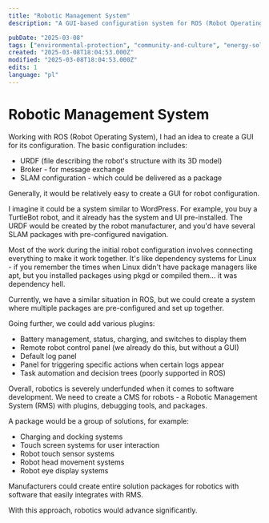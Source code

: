 ```yaml
---
title: "Robotic Management System"
description: "A GUI-based configuration system for ROS (Robot Operating System) that simplifies robot setup, configuration, and management."

pubDate: "2025-03-08"
tags: ["environmental-protection", "community-and-culture", "energy-solutions"]
created: "2025-03-08T18:04:53.000Z"
modified: "2025-03-08T18:04:53.000Z"
edits: 1
language: "pl"
---
```


# Robotic Management System

Working with ROS (Robot Operating System), I had an idea to create a GUI for its configuration. The basic configuration includes:
- URDF (file describing the robot's structure with its 3D model)
- Broker - for message exchange
- SLAM configuration - which could be delivered as a package

Generally, it would be relatively easy to create a GUI for robot configuration.

I imagine it could be a system similar to WordPress. For example, you buy a TurtleBot robot, and it already has the system and UI pre-installed. The URDF would be created by the robot manufacturer, and you'd have several SLAM packages with pre-configured navigation.

Most of the work during the initial robot configuration involves connecting everything to make it work together. It's like dependency systems for Linux - if you remember the times when Linux didn't have package managers like apt, but you installed packages using pkgd or compiled them... it was dependency hell.

Currently, we have a similar situation in ROS, but we could create a system where multiple packages are pre-configured and set up together.

Going further, we could add various plugins:
- Battery management, status, charging, and switches to display them
- Remote robot control panel (we already do this, but without a GUI)
- Default log panel
- Panel for triggering specific actions when certain logs appear
- Task automation and decision trees (poorly supported in ROS)

Overall, robotics is severely underfunded when it comes to software development.
We need to create a CMS for robots - a Robotic Management System (RMS) with plugins, debugging tools, and packages.

A package would be a group of solutions, for example:
- Charging and docking systems
- Touch screen systems for user interaction
- Robot touch sensor systems
- Robot head movement systems
- Robot eye display systems

Manufacturers could create entire solution packages for robotics with software that easily integrates with RMS.

With this approach, robotics would advance significantly.

